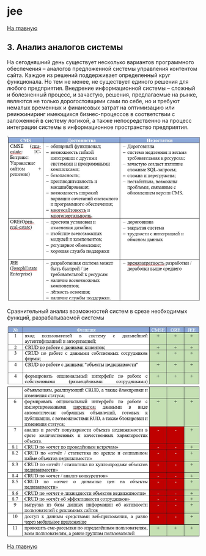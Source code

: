 # jee

[На главную](https://github.com/Shaloshvili/jee/ "На главную")


## 3. Анализ аналогов системы

На сегодняшний день существует несколько вариантов программного обеспечения – аналогов предложенной системы управления контентом сайта. Каждое из решений поддерживает определенный круг функционала. Но тем не менее, не существует единого решения для любого предприятия. Внедрение информационной системы – сложный и болезненный процесс, и зачастую, решения, предлагаемые на рынке, являются не только дорогостоящими сами по себе, но и требуют немалых временных и финансовых затрат на оптимизацию или реинжиниринг имеющихся бизнес-процессов в соответствии с заложенной в систему логикой, а также непосредственно на процесс интеграции системы в информационное пространство предприятия. 

![Существующие системы](https://github.com/Shaloshvili/jee/blob/master/docs/imgs/3_1.JPG "Существующие системы")

Сравнительный анализ возможностей систем в срезе необходимых функций, разрабатываемой системы

![Сравнение систем](https://github.com/Shaloshvili/jee/blob/master/docs/imgs/3_2_1.JPG "Сравнение систем")
![Сравнение систем](https://github.com/Shaloshvili/jee/blob/master/docs/imgs/3_2_2.JPG "Сравнение систем")

[На главную](https://github.com/Shaloshvili/jee/ "На главную")
